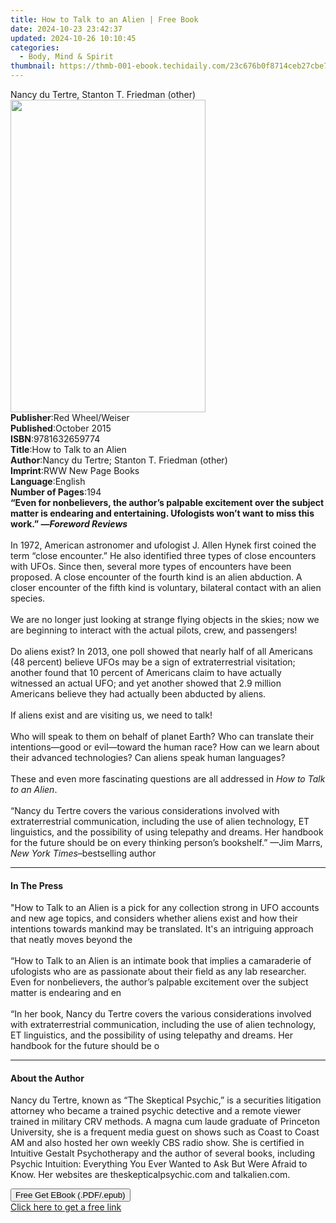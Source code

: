 ```yaml
---
title: How to Talk to an Alien | Free Book
date: 2024-10-23 23:42:37
updated: 2024-10-26 10:10:45
categories:
  - Body, Mind & Spirit
thumbnail: https://thmb-001-ebook.techidaily.com/23c676b0f8714ceb27cbe74ddbfea3e732d8e032e464b3fad2823f29061c41fc.jpg
---
```

<main id="book-container">
  <div class="flex flex-col">
    <div class="book-brief flex-1 py-6 px-4 sm:p-6 md:py-10 md:px-8">
      <!-- brief-->
      <div class="book-brief-main">
        Nancy du Tertre, Stanton T. Friedman (other)
      </div>
    </div>
    <div
      class="book-meta-info flex-1 grid gap-4 col-start-1 col-end-3 row-start-1 sm:mb-6 sm:grid-cols-4 lg:gap-6 lg:col-start-2 lg:row-end-6 lg:row-span-6 lg:mb-0"
    >
      <div
        class="book-meta-info-left place-content-center mt-4 p-4 text-sm leading-6 col-start-2 col-span-2 dark:text-slate-400"
      >
        <img
          class="w-full h-500 object-cover rounded-lg sm:h-255 sm:col-span-2 lg:col-span-full"
          src="https://img-001-ebook.techidaily.com/03484a9b0f3717742d9870c8514b892b3992439c1497a4812ecaba4a54760cc9.jpg"
          alt=""
          width="312"
          height="500"
        />
      </div>
      <div
        class="book-meta-info-right mt-2 col-start-1 row-start-2 col-span-3 self-center"
      >
        <!-- meta data  -->
        <div class="flex flex-col px-4 md:px-8">
          <div class="flex-1">
            <strong>Publisher</strong>:<span class="px-2"
              >Red Wheel/Weiser</span
            >
          </div>
          <div class="flex-1">
            <strong>Published</strong>:<span class="px-2">October 2015</span>
          </div>
          <div class="flex-1">
            <strong>ISBN</strong>:<span class="px-2">9781632659774</span>
          </div>
          <div class="flex-1">
            <strong>Title</strong>:<span class="px-2"
              >How to Talk to an Alien</span
            >
          </div>
          <div class="flex-1">
            <strong>Author</strong>:<span class="px-2"
              >Nancy du Tertre; Stanton T. Friedman (other)</span
            >
          </div>
          <div class="flex-1">
            <strong>Imprint</strong>:<span class="px-2"
              >RWW New Page Books</span
            >
          </div>
          <div class="flex-1">
            <strong>Language</strong>:<span class="px-2">English</span>
          </div>
          <div class="flex-1">
            <strong>Number of Pages</strong>:<span class="px-2">194</span>
          </div>
        </div>
      </div>
    </div>
    <div class="book-description flex-1 py-6 px-4 sm:p-6 md:py-10 md:px-8">
      <div class="book-description-main">
        <div accordion-content="" id="description">
          <b
            >“Even for nonbelievers, the author’s palpable excitement over the
            subject matter is endearing and entertaining. Ufologists won’t want
            to miss this work.” —<i>Foreword Reviews</i></b
          ><br /><br />In 1972, American astronomer and ufologist J. Allen Hynek
          first coined the term “close encounter.” He also identified three
          types of close encounters with UFOs. Since then, several more types of
          encounters have been proposed. A close encounter of the fourth kind is
          an alien abduction. A closer encounter of the fifth kind is voluntary,
          bilateral contact with an alien species.<br /><br />We are no longer
          just looking at strange flying objects in the skies; now we are
          beginning to interact with the actual pilots, crew, and passengers!<br /><br />Do
          aliens exist? In 2013, one poll showed that nearly half of all
          Americans (48 percent) believe UFOs may be a sign of extraterrestrial
          visitation; another found that 10 percent of Americans claim to have
          actually witnessed an actual UFO; and yet another showed that 2.9
          million Americans believe they had actually been abducted by
          aliens.<br /><br />If aliens exist and are visiting us, we need to
          talk!<br /><br />Who will speak to them on behalf of planet Earth? Who
          can translate their intentions—good or evil—toward the human race? How
          can we learn about their advanced technologies? Can aliens speak human
          languages?<br /><br />These and even more fascinating questions are
          all addressed in <i>How to Talk to an Alien</i>.<br /><br />“Nancy du
          Tertre covers the various considerations involved with
          extraterrestrial communication, including the use of alien technology,
          ET linguistics, and the possibility of using telepathy and dreams. Her
          handbook for the future should be on every thinking person’s
          bookshelf.” —Jim Marrs, <i>New York Times</i>–bestselling author
        </div>
        <div class="accordion-fader"></div>
      </div>
    </div>
    <div class="book-excerpts flex-1 py-6 px-4 sm:p-6 md:py-10 md:px-8">
      <!-- excerpts-->
      <div class="book-excerpts-main">
        <hr />
        <h4 class="placeholder placeholder-heading">
          <span>In The Press</span>
        </h4>
        <p>
          "How to Talk to an Alien is a pick for any collection strong in UFO
          accounts and new age topics, and considers whether aliens exist and
          how their intentions towards mankind may be translated. It's an
          intriguing approach that neatly moves beyond the<br /><br />“How to
          Talk to an Alien is an intimate book that implies a camaraderie of
          ufologists who are as passionate about their field as any lab
          researcher. Even for nonbelievers, the author’s palpable excitement
          over the subject matter is endearing and en<br /><br />“In her book,
          Nancy du Tertre covers the various considerations involved with
          extraterrestrial communication, including the use of alien technology,
          ET linguistics, and the possibility of using telepathy and dreams. Her
          handbook for the future should be o
        </p>
      </div>
    </div>
    <div class="book-about-author flex-1 py-6 px-4 sm:p-6 md:py-10 md:px-8">
      <!-- about author-->
      <div class="book-main-author-main">
        <hr />
        <h4 class="placeholder placeholder-heading">
          <span>About the Author</span>
        </h4>
        <p>
          Nancy du Tertre, known as “The Skeptical Psychic,” is a securities
          litigation attorney who became a trained psychic detective and a
          remote viewer trained in military CRV methods. A magna cum laude
          graduate of Princeton University, she is a frequent media guest on
          shows such as Coast to Coast AM and also hosted her own weekly CBS
          radio show. She is certified in Intuitive Gestalt Psychotherapy and
          the author of several books, including Psychic Intuition: Everything
          You Ever Wanted to Ask But Were Afraid to Know. Her websites are
          theskepticalpsychic.com and talkalien.com.
        </p>
      </div>
    </div>
    <div class="book-free-get flex-1 py-6 px-4 sm:p-6 md:py-10 md:px-8">
      <button
        id="btn-free-get"
        class="bg-blue-500 hover:bg-blue-700 text-white font-bold py-2 px-4 rounded"
      >
        Free Get EBook (.PDF/.epub)
      </button>
      <div id="countdown-display" class="px-2 text-lg mt-2"></div>
      <a
        id="free-link"
        class="hidden bg-blue-500 hover:bg-blue-700 text-white font-bold py-2 px-4 rounded"
        href="https://www.ebooks.com/en-us/book/210877341/how-to-talk-to-an-alien/nancy-du-tertre/"
        target="_blank"
        >Click here to get a free link</a
      >
    </div>
    <script>
      let countdownTime = 0;
      let countdownInterval = null;
      document
        .getElementById('btn-free-get')
        .addEventListener('click', startCountdown);
      function startCountdown() {
        countdownTime = new Date().getTime() + 60000 * 3;
        countdownInterval = setInterval(updateCountdown, 1000);
        document.getElementById('btn-free-get').disabled = true;
        document
          .getElementById('btn-free-get')
          .classList.add('bg-gray-500', 'cursor-not-allowed');
      }
      function updateCountdown() {
        let currentTime = new Date().getTime();
        let timeLeft = countdownTime - currentTime;
        let secondsLeft = Math.floor(timeLeft / 1000);
        document.getElementById('countdown-display').innerHTML =
          `Remaining time: ${secondsLeft} seconds.`;
        if (secondsLeft <= 0) {
          clearInterval(countdownInterval);
          document.getElementById('btn-free-get').classList.add('hidden');
          document.getElementById('free-link').classList.remove('hidden');
          document.getElementById('countdown-display').innerHTML = '';
        }
      }
    </script>
  </div>
</main>
